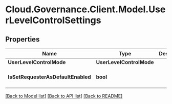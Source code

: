 # Cloud.Governance.Client.Model.UserLevelControlSettings
## Properties

Name | Type | Description | Notes
------------ | ------------- | ------------- | -------------
**UserLevelControlMode** | **UserLevelControlMode** |  | [optional] 
**IsSetRequesterAsDefaultEnabled** | **bool** |  | [optional] [default to false]

[[Back to Model list]](../README.md#documentation-for-models) [[Back to API list]](../README.md#documentation-for-api-endpoints) [[Back to README]](../README.md)

